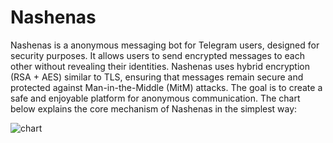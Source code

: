 # Nashenas
Nashenas is a anonymous messaging bot for Telegram users, designed for security purposes. It allows users to send encrypted messages to each other without revealing their identities. Nashenas uses hybrid encryption (RSA + AES) similar to TLS, ensuring that messages remain secure and protected against Man-in-the-Middle (MitM) attacks. The goal is to create a safe and enjoyable platform for anonymous communication. The chart below explains the core mechanism of Nashenas in the simplest way:

![chart](https://github.com/PrivacyForge/nashenas/blob/main/chart.png)

